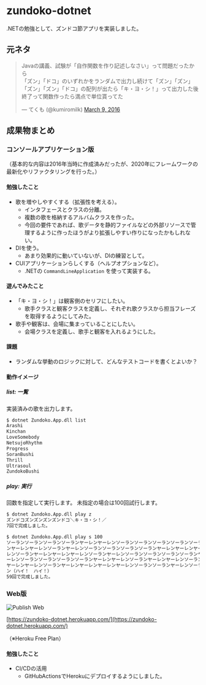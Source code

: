 # zundoko-dotnet

.NETの勉強として、ズンドコ節アプリを実装しました。

## 元ネタ

<blockquote class="twitter-tweet"><p lang="ja" dir="ltr">Javaの講義、試験が「自作関数を作り記述しなさい」って問題だったから<br>「ズン」「ドコ」のいずれかをランダムで出力し続けて「ズン」「ズン」「ズン」「ズン」「ドコ」の配列が出たら「キ・ヨ・シ！」って出力した後終了って関数作ったら満点で単位貰ってた</p>&mdash; てくも (@kumiromilk) <a href="https://twitter.com/kumiromilk/status/707437861881180160?ref_src=twsrc%5Etfw">March 9, 2016</a></blockquote>

## 成果物まとめ

### コンソールアプリケーション版

（基本的な内容は2016年当時に作成済みだったが、2020年にフレームワークの最新化やリファクタリングを行った。）

#### 勉強したこと

- 歌を増やしやすくする（拡張性を考える）。
    - インタフェースとクラスの分離。
    - 複数の歌を格納するアルバムクラスを作った。
    - 今回の要件であれば、歌データを静的ファイルなどの外部リソースで管理するように作ったほうがより拡張しやすい作りになったかもしれない。
- DIを使う。
    - あまり効果的に動いていないが、DIの練習として。
- CUIアプリケーションらしくする（ヘルプオプションなど）。
    - .NETの `CommandLineApplication` を使って実装する。

#### 遊んでみたこと

- 「キ・ヨ・シ！」は観客側のセリフにしたい。
    - 歌手クラスと観客クラスを定義し、それぞれ歌クラスから担当フレーズを取得するようにしてみた。
- 歌手や観客は、会場に集まっていることにしたい。
    - 会場クラスを定義し、歌手と観客を入れるようにした。

#### 課題

- ランダムな挙動のロジックに対して、どんなテストコードを書くとよいか？

#### 動作イメージ

##### list: 一覧

実装済みの歌を出力します。

```bash
$ dotnet Zundoko.App.dll list
Arashi
Kinchan
LoveSomebody
NetsujoRhythm
Progress
SoranBushi
Thrill
Ultrasoul
ZundokoBushi
```

##### play: 実行

回数を指定して実行します。
未指定の場合は100回試行します。

```bash
$ dotnet Zundoko.App.dll play z
ズンドコズンズンズンズンドコ＼キ・ヨ・シ！／
7回で完成しました。

$ dotnet Zundoko.App.dll play s 100
ソーランソーランソーランソーランヤーレンヤーレンソーランソーランソーランソーランソーランヤーレ
ンヤーレンヤーレンソーランヤーレンソーランソーランソーランソーランヤーレンヤーレンヤーレンヤー
レンソーランヤーレンヤーレンヤーレンソーランヤーレンソーランソーランソーランソーランヤーレンヤ
ーレンソーランソーランソーランソーランヤーレンヤーレンソーランヤーレンヤーレンソーランソーラン
ヤーレンヤーレンソーランヤーレンヤーレンヤーレンヤーレンソーランソーランヤーレンソーランソーラ
ン（ハイ！　ハイ！）
59回で完成しました。
```

### Web版

![Publish Web](https://github.com/ushibutatory/zundoko-dotnet/workflows/Publish%20Web/badge.svg)

[https://zundoko-dotnet.herokuapp.com/](https://zundoko-dotnet.herokuapp.com/)

（※Heroku Free Plan）

#### 勉強したこと

- CI/CDの活用
    - GitHubActionsでHerokuにデプロイするようにしました。
